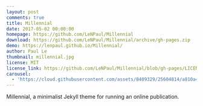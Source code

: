 ```yaml
---
layout: post
comments: true
title: Millennial
date: 2017-05-02 00:00:00
homepage: https://github.com/LeNPaul/Millennial
download: https://github.com/LeNPaul/Millennial/archive/gh-pages.zip
demo: https://lenpaul.github.io/Millennial/
author: Paul Le
thumbnail: millennial.jpg
license: MIT
license_link: https://github.com/LeNPaul/Millennial/blob/gh-pages/LICENSE
carousel:
  - 'https://cloud.githubusercontent.com/assets/8409329/25604814/a810a4b6-2ed4-11e7-955d-e6ead13c436c.jpg'
---
```


Millennial, a minimalist Jekyll theme for running an online publication.

